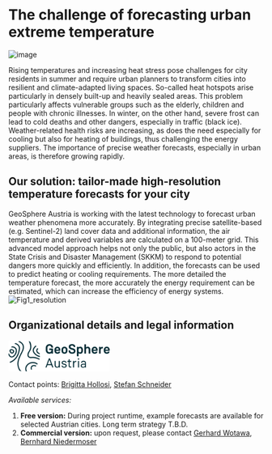 # The challenge of forecasting urban extreme temperature 

![image](https://github.com/user-attachments/assets/d85f0bf0-f0db-4073-be89-b95840b47895)

Rising temperatures and increasing heat stress pose challenges for city residents in summer and require urban planners to transform cities into resilient and climate-adapted living spaces. So-called heat hotspots arise particularly in densely built-up and heavily sealed areas. This problem particularly affects vulnerable groups such as the elderly, children and people with chronic illnesses. In winter, on the other hand, severe frost can lead to cold deaths and other dangers, especially in traffic (black ice). 
Weather-related health risks are increasing, as does the need especially for cooling but also for heating of buildings, thus challenging the energy suppliers. The importance of precise weather forecasts, especially in urban areas, is therefore growing rapidly.

## Our solution: tailor-made high-resolution temperature forecasts for your city

GeoSphere Austria is working with the latest technology to forecast urban weather phenomena more accurately. By integrating precise satellite-based (e.g. Sentinel-2) land cover data and additional information, the air temperature and derived variables are calculated on a 100-meter grid. This advanced model approach helps not only the public, but also actors in the State Crisis and Disaster Management (SKKM) to respond to potential dangers more quickly and efficiently. In addition, the forecasts can be used to predict heating or cooling requirements. The more detailed the temperature forecast, the more accurately the energy requirement can be estimated, which can increase the efficiency of energy systems.
![Fig1_resolution](https://github.com/user-attachments/assets/428d4891-20d9-4b60-a045-3fc4e53a0e16)

## Organizational details and legal information

<img src="https://raw.githubusercontent.com/GTIF-Austria/public-narratives/86fa3c8d50a5a8ee38b1fafbef83caa0a9db424f/assets/vecfil/GSABasislogoNegativAufLimeRGBL-1739884328977.png" alt="geosphere logo" width="200">


Contact points: [Brigitta Hollosi](mailto:brigitta.hollosi@geosphere.at), [Stefan Schneider](mailto:stefan.schneider@geosphere.at)

*Available services:*
1. **Free version:** During project runtime, example forecasts are available for selected Austrian cities. Long term strategy T.B.D. 
2. **Commercial version:** upon request, please contact [Gerhard Wotawa](mailto:gerhard.wotawa@geosphere.at), [Bernhard Niedermoser](mailto:bernhard.niedermoser@geosphere.at)
